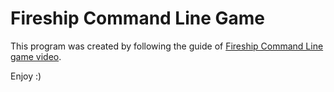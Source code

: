 # Fireship Command Line Game

This program was created by following the guide of [Fireship Command Line game video](https://www.youtube.com/watch?v=_oHByo8tiEY).

Enjoy :)
